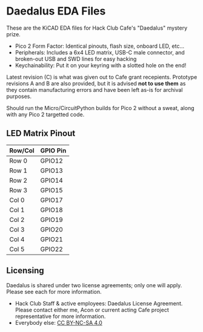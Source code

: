 # Daedalus EDA Files
These are the KiCAD EDA files for Hack Club Cafe's "Daedalus" mystery prize. 
- Pico 2 Form Factor: Identical pinouts, flash size, onboard LED, etc...
- Peripherals: Includes a 6x4 LED matrix, USB-C male connector, and broken-out USB and SWD lines for easy hacking
- Keychainability: Put it on your keyring with a slotted hole on the end!

Latest revision (C) is what was given out to Cafe grant recepients. Prototype revisions A and B are also provided, but it is advised **not to use them** as they contain manufacturing errors and have been left as-is for archival purposes.

Should run the Micro/CircuitPython builds for Pico 2 without a sweat, along with any Pico 2 targetted code.

## LED Matrix Pinout

| Row/Col | GPIO Pin |
|---------|----------|
| Row 0   | GPIO12   |
| Row 1   | GPIO13   |
| Row 2   | GPIO14   |
| Row 3   | GPIO15   |
| Col 0   | GPIO17   |
| Col 1   | GPIO18   |
| Col 2   | GPIO19   |
| Col 3   | GPIO20   |
| Col 4   | GPIO21   |
| Col 5   | GPIO22   |

## Licensing
Daedalus is shared under two license agreements; only one will apply. Please see each for more information.
- Hack Club Staff & active employees: Daedalus License Agreement. Please contact either me, Acon or current acting Cafe project representative for more information.
- Everybody else: [CC BY-NC-SA 4.0](./LICENSE)
